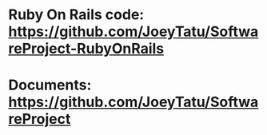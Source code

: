 # Ruby On Rails code: https://github.com/JoeyTatu/SoftwareProject-RubyOnRails
# Documents: https://github.com/JoeyTatu/SoftwareProject
